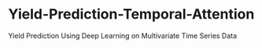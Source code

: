 # Yield-Prediction-Temporal-Attention
Yield Prediction Using Deep Learning on Multivariate Time Series Data
